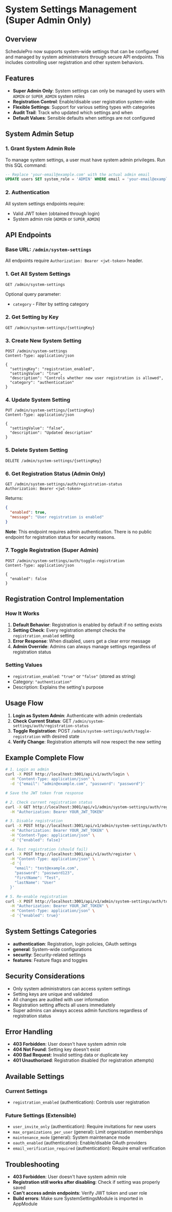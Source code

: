 # System Settings Management (Super Admin Only)

## Overview
SchedulePro now supports system-wide settings that can be configured and managed by system administrators through secure API endpoints. This includes controlling user registration and other system behaviors.

## Features
- **Super Admin Only**: System settings can only be managed by users with `ADMIN` or `SUPER_ADMIN` system roles
- **Registration Control**: Enable/disable user registration system-wide
- **Flexible Settings**: Support for various setting types with categories
- **Audit Trail**: Track who updated which settings and when
- **Default Values**: Sensible defaults when settings are not configured

## System Admin Setup

### 1. Grant System Admin Role
To manage system settings, a user must have system admin privileges. Run this SQL command:

```sql
-- Replace 'your-email@example.com' with the actual admin email
UPDATE users SET system_role = 'ADMIN' WHERE email = 'your-email@example.com';
```

### 2. Authentication
All system settings endpoints require:
- Valid JWT token (obtained through login)
- System admin role (`ADMIN` or `SUPER_ADMIN`)

## API Endpoints

### Base URL: `/admin/system-settings`

All endpoints require `Authorization: Bearer <jwt-token>` header.

### 1. Get All System Settings
```http
GET /admin/system-settings
```

Optional query parameter:
- `category` - Filter by setting category

### 2. Get Setting by Key
```http
GET /admin/system-settings/{settingKey}
```

### 3. Create New System Setting
```http
POST /admin/system-settings
Content-Type: application/json

{
  "settingKey": "registration_enabled",
  "settingValue": "true",
  "description": "Controls whether new user registration is allowed",
  "category": "authentication"
}
```

### 4. Update System Setting
```http
PUT /admin/system-settings/{settingKey}
Content-Type: application/json

{
  "settingValue": "false",
  "description": "Updated description"
}
```

### 5. Delete System Setting
```http
DELETE /admin/system-settings/{settingKey}
```

### 6. Get Registration Status (Admin Only)
```http
GET /admin/system-settings/auth/registration-status
Authorization: Bearer <jwt-token>
```

Returns:
```json
{
  "enabled": true,
  "message": "User registration is enabled"
}
```

**Note**: This endpoint requires admin authentication. There is no public endpoint for registration status for security reasons.

### 7. Toggle Registration (Super Admin)
```http
POST /admin/system-settings/auth/toggle-registration
Content-Type: application/json

{
  "enabled": false
}
```

## Registration Control Implementation

### How It Works
1. **Default Behavior**: Registration is enabled by default if no setting exists
2. **Setting Check**: Every registration attempt checks the `registration_enabled` setting
3. **Error Response**: When disabled, users get a clear error message
4. **Admin Override**: Admins can always manage settings regardless of registration status

### Setting Values
- `registration_enabled`: `"true"` or `"false"` (stored as string)
- Category: `"authentication"`
- Description: Explains the setting's purpose

## Usage Flow

1. **Login as System Admin**: Authenticate with admin credentials
2. **Check Current Status**: GET `/admin/system-settings/auth/registration-status`
3. **Toggle Registration**: POST `/admin/system-settings/auth/toggle-registration` with desired state
4. **Verify Change**: Registration attempts will now respect the new setting

## Example Complete Flow

```bash
# 1. Login as admin
curl -X POST http://localhost:3001/api/v1/auth/login \
  -H "Content-Type: application/json" \
  -d '{"email": "admin@example.com", "password": "password"}'

# Save the JWT token from response

# 2. Check current registration status
curl -X GET http://localhost:3001/api/v1/admin/system-settings/auth/registration-status \
  -H "Authorization: Bearer YOUR_JWT_TOKEN"

# 3. Disable registration
curl -X POST http://localhost:3001/api/v1/admin/system-settings/auth/toggle-registration \
  -H "Authorization: Bearer YOUR_JWT_TOKEN" \
  -H "Content-Type: application/json" \
  -d '{"enabled": false}'

# 4. Test registration (should fail)
curl -X POST http://localhost:3001/api/v1/auth/register \
  -H "Content-Type: application/json" \
  -d '{
    "email": "test@example.com",
    "password": "password123",
    "firstName": "Test",
    "lastName": "User"
  }'

# 5. Re-enable registration
curl -X POST http://localhost:3001/api/v1/admin/system-settings/auth/toggle-registration \
  -H "Authorization: Bearer YOUR_JWT_TOKEN" \
  -H "Content-Type: application/json" \
  -d '{"enabled": true}'
```

## System Settings Categories

- **authentication**: Registration, login policies, OAuth settings
- **general**: System-wide configurations
- **security**: Security-related settings
- **features**: Feature flags and toggles

## Security Considerations

- Only system administrators can access system settings
- Setting keys are unique and validated
- All changes are audited with user information
- Registration setting affects all users immediately
- Super admins can always access admin functions regardless of registration status

## Error Handling

- **403 Forbidden**: User doesn't have system admin role
- **404 Not Found**: Setting key doesn't exist
- **400 Bad Request**: Invalid setting data or duplicate key
- **401 Unauthorized**: Registration disabled (for registration attempts)

## Available Settings

### Current Settings
- `registration_enabled` (authentication): Controls user registration

### Future Settings (Extensible)
- `user_invite_only` (authentication): Require invitations for new users
- `max_organizations_per_user` (general): Limit organization memberships
- `maintenance_mode` (general): System maintenance mode
- `oauth_enabled` (authentication): Enable/disable OAuth providers
- `email_verification_required` (authentication): Require email verification

## Troubleshooting

- **403 Forbidden**: User doesn't have system admin role
- **Registration still works after disabling**: Check if setting was properly saved
- **Can't access admin endpoints**: Verify JWT token and user role
- **Build errors**: Make sure SystemSettingsModule is imported in AppModule
